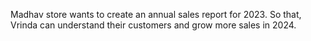 Madhav  store wants to create an annual sales report for
2023. So that, Vrinda can understand their customers
and grow more sales in 2024.
